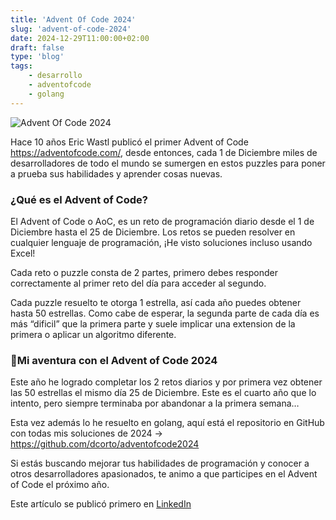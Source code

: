 ```yaml
---
title: 'Advent Of Code 2024'
slug: 'advent-of-code-2024'
date: 2024-12-29T11:00:00+02:00
draft: false
type: 'blog'
tags: 
    - desarrollo
    - adventofcode
    - golang
---
```


![](/images/blog/20241229-advent-of-code-2024 "Advent Of Code 2024")

Hace 10 años Eric Wastl publicó el primer Advent of Code https://adventofcode.com/, desde entonces, cada 1 de Diciembre miles de desarrolladores de todo el mundo se sumergen en estos puzzles para poner a prueba sus habilidades y aprender cosas nuevas.

### ¿Qué es el Advent of Code?

El Advent of Code o AoC, es un reto de programación diario desde el 1 de Diciembre hasta el 25 de Diciembre. Los retos se pueden resolver en cualquier lenguaje de programación, ¡He visto soluciones incluso usando Excel!

Cada reto o puzzle consta de 2 partes, primero debes responder correctamente al primer reto del día para acceder al segundo.

Cada puzzle resuelto te otorga 1 estrella, así cada año puedes obtener hasta 50 estrellas. Como cabe de esperar, la segunda parte de cada día es más “dificil” que la primera parte y suele implicar una extension de la primera o aplicar un algoritmo diferente.

### 🚀Mi aventura con el Advent of Code 2024

Este año he logrado completar los 2 retos diarios y por primera vez obtener las 50 estrellas el mismo día 25 de Diciembre. Este es el cuarto año que lo intento, pero siempre terminaba por abandonar a la primera semana…

Esta vez además lo he resuelto en golang, aquí está el repositorio en GitHub con todas mis soluciones de 2024 -> https://github.com/dcorto/adventofcode2024

Si estás buscando mejorar tus habilidades de programación y conocer a otros desarrolladores apasionados, te animo a que participes en el Advent of Code el próximo año.

Este artículo se publicó primero en [LinkedIn](https://www.linkedin.com/posts/davidcortocamacho_adventofcode-programming-golang-activity-7279217117311254528-P6FK)

